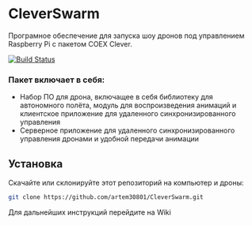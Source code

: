 # CleverSwarm
Програмное обеспечение для запуска шоу дронов под управлением Raspberry Pi с пакетом COEX Clever.

[![Build Status](https://travis-ci.org/artem30801/CleverSwarm.svg?branch=master)](https://travis-ci.org/artem30801/CleverSwarm)

### Пакет включает в себя:
* Набор ПО для дрона, включащее в себя библиотеку для автономного полёта, модуль для воспроизведения анимаций и клиентское приложение для удаленного синхронизированного управления
* Серверное приложение для удаленного синхронизированного управления дронами и удобной передачи анимации

## Установка
Скачайте или склонируйте этот репозиторий на компьютер и дроны:
```bash
git clone https://github.com/artem30801/CleverSwarm.git
```
Для дальнейших инструкций перейдите на Wiki
